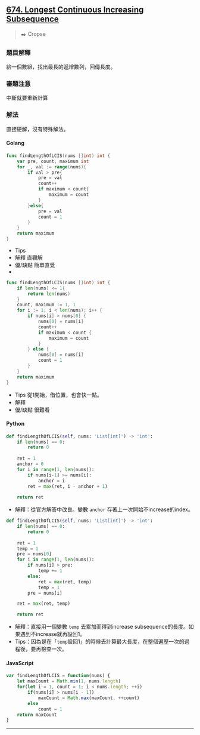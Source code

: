 

## [674. Longest Continuous Increasing Subsequence](https://leetcode.com/problems/longest-continuous-increasing-subsequence/)
> :black_nib: Cropse
### 題目解釋
給一個數組，找出最長的遞增數列，回傳長度。
### 審題注意
中斷就要重新計算
### 解法
直接硬解，沒有特殊解法。
#### Golang
```go
func findLengthOfLCIS(nums []int) int {
    var pre, count, maximum int
    for _, val := range(nums){
        if val > pre{
            pre = val
            count++
            if maximum < count{
                maximum = count
            }
        }else{
            pre = val
            count = 1
        }
    }
    return maximum
}
```
- Tips
- 解釋
直觀解
- 優/缺點
簡單直覺
- 
```go
func findLengthOfLCIS(nums []int) int {
	if len(nums) <= 1{
		return len(nums)
	}
    count, maximum := 1, 1
	for i := 1; i < len(nums); i++ {
		if nums[i] > nums[0] {
			nums[0] = nums[i]
			count++
			if maximum < count {
				maximum = count
			}
		} else {
			nums[0] = nums[i]
			count = 1
		}
	}
	return maximum
}
```
- Tips
從1開始，借位置，也會快一點。
- 解釋
- 優/缺點
很難看

#### Python
```python
def findLengthOfLCIS(self, nums: 'List[int]') -> 'int':
	if len(nums) == 0:
		return 0
	
	ret = 1
	anchor = 0
	for i in range(1, len(nums)):
		if nums[i-1] >= nums[i]:
			anchor = i
		ret = max(ret, i - anchor + 1)
	
	return ret
```
- 解釋：從官方解答中改良。變數 `anchor` 存著上一次開始不increase的index。

```python
def findLengthOfLCIS(self, nums: 'List[int]') -> 'int':
	if len(nums) == 0:
		return 0
	
	ret = 1
	temp = 1
	pre = nums[0]
	for i in range(1, len(nums)):
		if nums[i] > pre:
			temp += 1
		else:
			ret = max(ret, temp)
			temp = 1
		pre = nums[i]

	ret = max(ret, temp)

	return ret
```
- 解釋：直接用一個變數 `temp` 去累加而得到increase subsequence的長度。如果遇到不increase就再設回1。
- Tips：因為是在「`temp`設回1」的時候去計算最大長度，在整個遍歷一次的過程後，要再檢查一次。

#### JavaScript
```javascript
var findLengthOfLCIS = function(nums) {
    let maxCount = Math.min(1, nums.length)
    for(let i = 1, count = 1; i < nums.length; ++i)
        if(nums[i] > nums[i - 1])
            maxCount = Math.max(maxCount, ++count)
        else
            count = 1
    return maxCount
}
```

---
